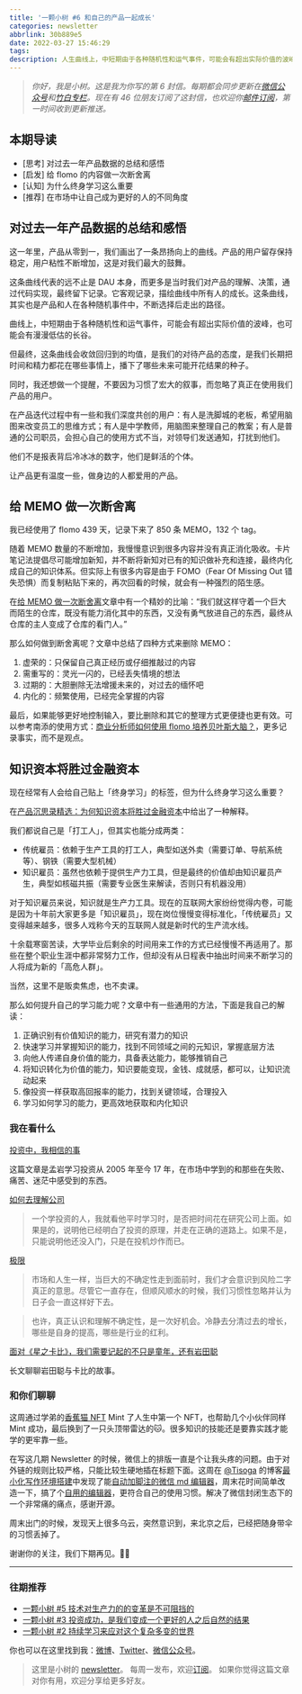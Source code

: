 ```yaml
---
title: '一颗小树 #6 和自己的产品一起成长'
categories: newsletter
abbrlink: 30b889e5
date: 2022-03-27 15:46:29
tags:
description: 人生曲线上，中短期由于各种随机性和运气事件，可能会有超出实际价值的波峰，也可能会有漫漫低估的长谷。但最终，这条曲线会收敛回归到的均值，是我们的对待生活的态度，是我们长期把时间和精力都花在哪些事情上，播下了哪些未来可能开花结果的种子。
---
```

> *你好，我是小树。这是我为你写的第 6 封信。每期都会同步更新在[微信公众号](https://weixin.sogou.com/weixin?query=a_warm_tree)和[竹白专栏](https://xiaoshu.zhubai.love)。现在有 46 位朋友订阅了这封信，也欢迎你[邮件订阅](https://xiaoshu.zhubai.love)，第一时间收到更新推送。*

## 本期导读

- [思考] 对过去一年产品数据的总结和感悟
- [启发] 给 flomo 的内容做一次断舍离
- [认知] 为什么终身学习这么重要
- [推荐] 在市场中让自己成为更好的人的不同角度

## 对过去一年产品数据的总结和感悟

这一年里，产品从零到一，我们画出了一条昂扬向上的曲线。产品的用户留存保持稳定，用户粘性不断增加，这是对我们最大的鼓舞。

这条曲线代表的远不止是 DAU 本身，而更多是当时我们对产品的理解、决策，通过代码实现，最终留下记录。它客观记录，描绘曲线中所有人的成长。这条曲线，其实也是产品和人在各种随机事件中，不断选择后走出的路径。

曲线上，中短期由于各种随机性和运气事件，可能会有超出实际价值的波峰，也可能会有漫漫低估的长谷。

但最终，这条曲线会收敛回归到的均值，是我们的对待产品的态度，是我们长期把时间和精力都花在哪些事情上，播下了哪些未来可能开花结果的种子。

同时，我还想做一个提醒，不要因为习惯了宏大的叙事，而忽略了真正在使用我们产品的用户。

在产品迭代过程中有一些和我们深度共创的用户：有人是洗脚城的老板，希望用脑图来改变员工的思维方式；有人是中学教师，用脑图来整理自己的教案；有人是普通的公司职员，会担心自己的使用方式不当，对领导们发送通知，打扰到他们。

他们不是报表背后冷冰冰的数字，他们是鲜活的个体。

让产品更有温度一些，做身边的人都爱用的产品。

## 给 MEMO 做一次断舍离

我已经使用了 flomo 439 天，记录下来了 850 条 MEMO，132 个 tag。

随着 MEMO 数量的不断增加，我慢慢意识到很多内容并没有真正消化吸收。卡片笔记法提倡尽可能增加新知，并不断将新知对已有的知识做补充和连接，最终内化成自己的知识体系。但实际上有很多内容是由于 FOMO（Fear Of Missing Out 错失恐惧）而复制粘贴下来的，再次回看的时候，就会有一种强烈的陌生感。

在[给 MEMO 做一次断舍离](https://mp.weixin.qq.com/s/p14O72isSuoZ5P43DCCr6Q)文章中有一个精妙的比喻：“我们就这样守着一个巨大而陌生的仓库，既没有能力消化其中的东西，又没有勇气放进自己的东西，最终从仓库的主人变成了仓库的看门人。”

那么如何做到断舍离呢？文章中总结了四种方式来删除 MEMO：

1. 虚荣的：只保留自己真正经历或仔细推敲过的内容
2. 需重写的：灵光一闪的，已经丢失情境的想法
3. 过期的：大胆删除无法增援未来的，对过去的缅怀吧
4. 内化的：频繁使用，已经完全掌握的内容

最后，如果能够更好地控制输入，要比删除和其它的整理方式更便捷也更有效。可以参考南添的使用方式：[商业分析师如何使用 flomo 培养贝叶斯大脑？](https://mp.weixin.qq.com/s/Fbko9j7DGroYLO-sZq9mzA)，更多记录事实，而不是观点。

## 知识资本将胜过金融资本

现在经常有人会给自己贴上「终身学习」的标签，但为什么终身学习这么重要？

在[产品沉思录精选：为何知识资本将胜过金融资本](https://mp.weixin.qq.com/s/dLpdMlSmyDb6Vbm-VaQAgA)中给出了一种解释。

我们都说自己是「打工人」，但其实也能分成两类：
- 传统雇员：依赖于生产工具的打工人，典型如送外卖（需要订单、导航系统等）、钢铁（需要大型机械）
- 知识雇员：虽然也依赖于提供生产力工具，但是最终的价值却由知识雇员产生，典型如核磁共振（需要专业医生来解读，否则只有机器没用）

对于知识雇员来说，知识就是生产力工具。现在的互联网大家纷纷觉得内卷，可能是因为十年前大家更多是「知识雇员」，现在岗位慢慢变得标准化，「传统雇员」又变得越来越多，很多人戏称今天的互联网人就是新时代的生产流水线。

十余载寒窗苦读，大学毕业后剩余的时间用来工作的方式已经慢慢不再适用了。那些在整个职业生涯中都非常努力工作，但却没有从日程表中抽出时间来不断学习的人将成为新的「高危人群」。

当然，这里不是贩卖焦虑，也不卖课。

那么如何提升自己的学习能力呢？文章中有一些通用的方法，下面是我自己的解读：
1. 正确识别有价值知识的能力，研究有潜力的知识
2. 快速学习并掌握知识的能力，找到不同领域之间的元知识，掌握底层方法
3. 向他人传递自身价值的能力，具备表达能力，能够推销自己
4. 将知识转化为价值的能力，知识要能变现，金钱、成就感，都可以，让知识流动起来
5. 像投资一样获取高回报率的能力，找到关键领域，合理投入
6. 学习如何学习的能力，更高效地获取和内化知识

### 我在看什么

[投资中，我相信的事](https://mp.weixin.qq.com/s/tXUIYoonQ4zK4KWHwXD78Q)

这篇文章是孟岩学习投资从 2005 年至今 17 年，在市场中学到的和那些在失败、痛苦、迷茫中感受到的东西。

[如何去理解公司](https://mp.weixin.qq.com/s/bNhskWw5NBImYbOPu9kQSg)

> 一个学投资的人，我就看他平时学习时，是否把时间花在研究公司上面。如果是的，说明他已经明白了投资的原理，并走在正确的道路上。如果不是，只能说明他还没入门，只是在投机炒作而已。

[极限](https://mp.weixin.qq.com/s/OWrCxlCVCYyX6ntBTCJlJA)

> 市场和人生一样，当巨大的不确定性走到面前时，我们才会意识到风险二字真正的意思。尽管它一直存在，但顺风顺水的时候，我们习惯性忽略并认为日子会一直这样好下去。

> 也许，真正认识和理解不确定性，是一次好机会。冷静去分清过去的增长，哪些是自身的提高，哪些是行业的红利。

[面对《星之卡比》，我们需要记起的不只是童年，还有岩田聪](https://www.gcores.com/articles/96546)

长文聊聊岩田聪与卡比的故事。

### 和你们聊聊

这周通过学弟的[香蕉猫 NFT](https://steep-monkey-711.notion.site/er-NFT-43093d618d414987ac2abb91b81cc814) Mint 了人生中第一个 NFT，也帮助几个小伙伴同样 Mint 成功，最后换到了一只头顶带雷达的🐱。很多知识的技能还是要靠实践才能学的更牢靠一些。

在写这几期 Newsletter 的时候，微信上的排版一直是个让我头疼的问题。由于对外链的规则比较严格，只能比较生硬地插在标题下面。这周在 [@Tisoga](https://twitter.com/Tisoga) 的博客[最小化写作环境搭建](http://blog.jiayuanzhang.com/post/minimized-blog-setup/)中发现了能[自动加脚注的微信 md 编辑器](https://github.com/doocs/md)，周末花时间简单改造一下，搞了个[自用的编辑器](https://xdlrt.github.io/md/)，更符合自己的使用习惯。解决了微信封闭生态下的一个非常痛的痛点，感谢开源。

周末出门的时候，发现天上很多乌云，突然意识到，来北京之后，已经把随身带伞的习惯丢掉了。

谢谢你的关注，我们下期再见。👋🏻

---

### 往期推荐
- [一颗小树 #5 技术对生产力的的变革是不可阻挡的](https://xiaoshu.zhubai.love/posts/2117506897874653184)
- [一颗小树 #3 投资成功，是我们变成一个更好的人之后自然的结果](https://xiaoshu.zhubai.love/posts/2112432863390703616)
- [一颗小树 #2 持续学习来应对这个复杂多变的世界](https://xiaoshu.zhubai.love/posts/2109899246785503232)

你也可以在这里找到我：[微博](https://weibo.com/u/5361470927)、[Twitter](https://twitter.com/yeshu_in_future)、[微信公众号](https://weixin.sogou.com/weixin?query=a_warm_tree)。

> 这里是小树的 [newsletter](https://xiaoshu.zhubai.love)。 每周一发布，欢迎[订阅](https://xiaoshu.zhubai.love)。
> 如果你觉得这篇文章对你有用，欢迎分享给更多好友。

